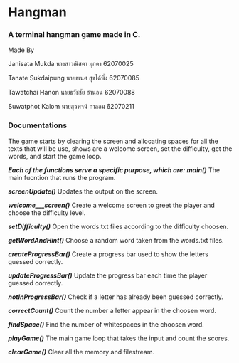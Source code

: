 # Hangman
### A terminal hangman game made in C.
Made By

Janisata Mukda นางสาวณิสตา มุกดา 62070025

Tanate Sukdaipung นายธเนศ สุขได้พึ่ง 62070085

Tawatchai Hanon นายธวัชชัย ฮานอน 62070088

Suwatphot Kalom นายสุวพจน์ กาลอม 62070211

### Documentations
The game starts by clearing the screen and allocating spaces for all the texts that will be use, shows are a welcome screen, set the difficulty, get the words, and start the game loop.

___Each of the functions serve a specific purpose, which are:___
___main()___ The main fucntion that runs the program.

___screenUpdate()___ Updates the output on the screen.

___welcome___screen()___ Create a welcome screen to greet the player and choose the difficulty level.

___setDifficulty()___ Open the words.txt files according to the difficulty choosen.

___getWordAndHint()___ Choose a random word taken from the words.txt files.

___createProgressBar()___ Create a progress bar used to show the letters guessed correctly.

___updateProgressBar()___ Update the progress bar each time the player guessed correctly.

___notInProgressBar()___ Check if a letter has already been guessed correctly.

___correctCount()___ Count the number a letter appear in the choosen word.

___findSpace()___ Find the number of whitespaces in the choosen word.

___playGame()___ The main game loop that takes the input and count the scores.

___clearGame()___ Clear all the memory and filestream.
